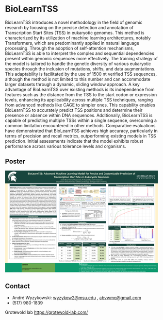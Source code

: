 # BioLearnTSS

BioLearnTSS introduces a novel methodology in the field of genomic research by focusing on the precise detection and annotation of Transcription Start Sites (TSS) in eukaryotic genomes. This method is characterized by its utilization of machine learning architectures, notably Transformers, which are predominantly applied in natural language processing. Through the adoption of self-attention mechanisms, BioLearnTSS is able to interpret the complex and sequential dependencies present within genomic sequences more effectively. The training strategy of the model is tailored to handle the genetic diversity of various eukaryotic species through the inclusion of mutations, shifts, and data augmentations. This adaptability is facilitated by the use of 1500 nt verified TSS sequences, although the method is not limited to this number and can accommodate larger datasets through a dynamic, sliding window approach. A key advantage of BioLearnTSS over existing methods is its independence from features such as the distance from the TSS to the start codon or expression levels, enhancing its applicability across multiple TSS techniques, ranging from advanced methods like CAGE to simpler ones. This capability enables BioLearnTSS to accurately predict TSS positions and determine their presence or absence within DNA sequences. Additionally, BioLearnTSS is capable of predicting multiple TSSs within a single sequence, overcoming a common limitation encountered in other methods. Comparative evaluations have demonstrated that BioLearnTSS achieves high accuracy, particularly in terms of precision and recall metrics, outperforming existing models in TSS prediction. Initial assessments indicate that the model exhibits robust performance across various tolerance levels and organisms.

## Poster
<img src="Poster.png" alt="architecture" width="800"/>

## Contact

* André Wyzykowski: wyzykow2@msu.edu , abvwmc@gmail.com
*  (517) 980-1839

Grotewold lab
https://grotewold-lab.com/
